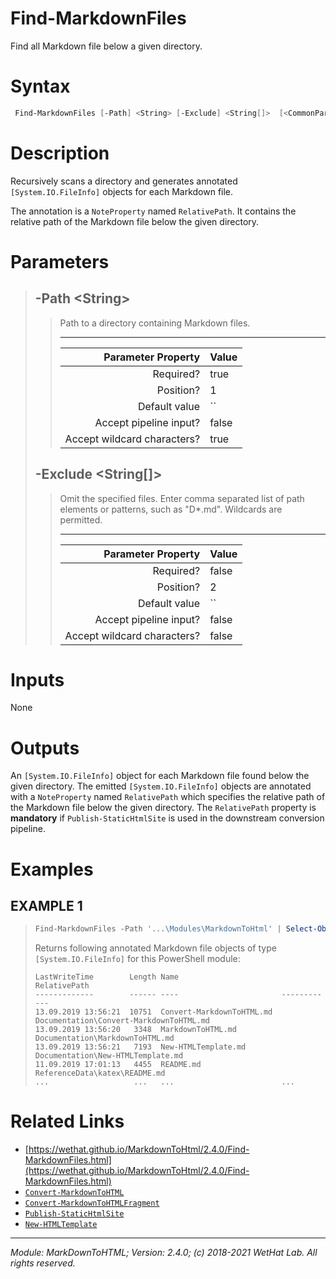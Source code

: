 ﻿# Find-MarkdownFiles

Find all Markdown file below a given directory.

# Syntax
```PowerShell
 Find-MarkdownFiles [-Path] <String> [-Exclude] <String[]>  [<CommonParameters>] 
```


# Description


Recursively scans a directory and generates annotated `[System.IO.FileInfo]`
objects for each Markdown file.

The annotation is a `NoteProperty` named `RelativePath`. It contains the
relative path of the Markdown file below the given directory.





# Parameters

<blockquote>



## -Path \<String\>

<blockquote>

Path to a directory containing Markdown files.

---

Parameter Property         | Value
--------------------------:|:----------
Required?                  | true
Position?                  | 1
Default value              | ``
Accept pipeline input?     | false
Accept wildcard characters?| true

</blockquote>
 

## -Exclude \<String[]\>

<blockquote>

Omit the specified files. Enter comma separated list of path elements or
patterns, such as "D*.md". Wildcards are permitted.

---

Parameter Property         | Value
--------------------------:|:----------
Required?                  | false
Position?                  | 2
Default value              | ``
Accept pipeline input?     | false
Accept wildcard characters?| false

</blockquote>


</blockquote>


# Inputs
None


# Outputs
An `[System.IO.FileInfo]` object for each Markdown file found below
the given directory. The emitted
`[System.IO.FileInfo]` objects are annotated with a `NoteProperty` named
`RelativePath` which specifies the relative path of the Markdown file below the
given directory. The `RelativePath` property is
**mandatory** if `Publish-StaticHtmlSite` is used in the downstream conversion
pipeline.

# Examples


## EXAMPLE 1

> ~~~ PowerShell
> Find-MarkdownFiles -Path '...\Modules\MarkdownToHtml' | Select-Object -Property Mode,LastWriteTime,Length,Name,RelativePath | Format-Table
> ~~~
>
> 
> Returns following annotated Markdown file objects of type `[System.IO.FileInfo]` for this PowerShell module:
> 
>     LastWriteTime        Length Name                       RelativePath
>     -------------        ------ ----                       ------------
>     13.09.2019 13:56:21  10751  Convert-MarkdownToHTML.md  Documentation\Convert-MarkdownToHTML.md
>     13.09.2019 13:56:20   3348  MarkdownToHTML.md          Documentation\MarkdownToHTML.md
>     13.09.2019 13:56:21   7193  New-HTMLTemplate.md        Documentation\New-HTMLTemplate.md
>     11.09.2019 17:01:13   4455  README.md                  ReferenceData\katex\README.md
>     ...                   ...   ...                        ...
> 
> 
> 
> 
> 
> 
> 
> 
> 
> 
> 
> 


# Related Links

* [https://wethat.github.io/MarkdownToHtml/2.4.0/Find-MarkdownFiles.html](https://wethat.github.io/MarkdownToHtml/2.4.0/Find-MarkdownFiles.html) 
* [`Convert-MarkdownToHTML`](Convert-MarkdownToHTML.md) 
* [`Convert-MarkdownToHTMLFragment`](Convert-MarkdownToHTMLFragment.md) 
* [`Publish-StaticHtmlSite`](Publish-StaticHtmlSite.md) 
* [`New-HTMLTemplate`](New-HTMLTemplate.md)

---

<cite>Module: MarkDownToHTML; Version: 2.4.0; (c) 2018-2021 WetHat Lab. All rights reserved.</cite>
